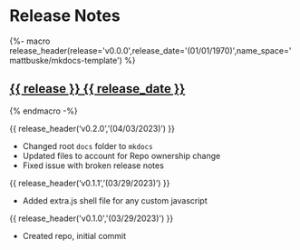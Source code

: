 # Release Notes

{%- macro release_header(release='v0.0.0',release_date='(01/01/1970)',name_space='mattbuske/mkdocs-template') %}
## <a href="https://github.com/{{ name_space }}/releases/tag/{{ release }}" target="_blank" title="{{ release }} Release" alt="{{ release }} Release">**{{ release }} {{ release_date }}**</a>
{% endmacro -%}

{{ release_header(‘v0.2.0’,’(04/03/2023)’) }}
- Changed root `docs` folder to `mkdocs`
- Updated files to account for Repo ownership change
- Fixed issue with broken release notes 

{{ release_header(‘v0.1.1’,’(03/29/2023)’) }}
- Added extra.js shell file for any custom javascript

{{ release_header('v0.1.0','(03/29/2023)') }}
- Created repo, initial commit
